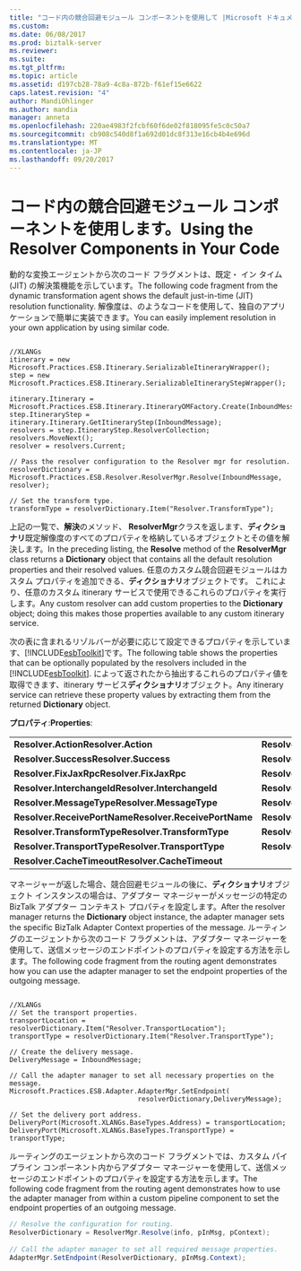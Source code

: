 ```yaml
---
title: "コード内の競合回避モジュール コンポーネントを使用して |Microsoft ドキュメント"
ms.custom: 
ms.date: 06/08/2017
ms.prod: biztalk-server
ms.reviewer: 
ms.suite: 
ms.tgt_pltfrm: 
ms.topic: article
ms.assetid: d197cb28-78a9-4c8a-872b-f61ef15e6622
caps.latest.revision: "4"
author: MandiOhlinger
ms.author: mandia
manager: anneta
ms.openlocfilehash: 220ae4983f2fcbf60f6de02f818095fe5c0c50a7
ms.sourcegitcommit: cb908c540d8f1a692d01dc8f313e16cb4b4e696d
ms.translationtype: MT
ms.contentlocale: ja-JP
ms.lasthandoff: 09/20/2017
---
```

# <a name="using-the-resolver-components-in-your-code"></a><span data-ttu-id="ffc16-102">コード内の競合回避モジュール コンポーネントを使用します。</span><span class="sxs-lookup"><span data-stu-id="ffc16-102">Using the Resolver Components in Your Code</span></span>
<span data-ttu-id="ffc16-103">動的な変換エージェントから次のコード フラグメントは、既定・ イン タイム (JIT) の解決策機能を示しています。</span><span class="sxs-lookup"><span data-stu-id="ffc16-103">The following code fragment from the dynamic transformation agent shows the default just-in-time (JIT) resolution functionality.</span></span> <span data-ttu-id="ffc16-104">解像度は、のようなコードを使用して、独自のアプリケーションで簡単に実装できます。</span><span class="sxs-lookup"><span data-stu-id="ffc16-104">You can easily implement resolution in your own application by using similar code.</span></span>  
  
```  
  
//XLANGs  
itinerary = new Microsoft.Practices.ESB.Itinerary.SerializableItineraryWrapper();  
step = new Microsoft.Practices.ESB.Itinerary.SerializableItineraryStepWrapper();  
  
itinerary.Itinerary = Microsoft.Practices.ESB.Itinerary.ItineraryOMFactory.Create(InboundMessage);  
step.ItineraryStep = itinerary.Itinerary.GetItineraryStep(InboundMessage);  
resolvers = step.ItineraryStep.ResolverCollection;  
resolvers.MoveNext();  
resolver = resolvers.Current;  
  
// Pass the resolver configuration to the Resolver mgr for resolution.  
resolverDictionary = Microsoft.Practices.ESB.Resolver.ResolverMgr.Resolve(InboundMessage, resolver);  
  
// Set the transform type.  
transformType = resolverDictionary.Item("Resolver.TransformType");  
```  
  
 <span data-ttu-id="ffc16-105">上記の一覧で、**解決**のメソッド、 **ResolverMgr**クラスを返します、**ディクショナリ**既定解像度のすべてのプロパティを格納しているオブジェクトとその値を解決します。</span><span class="sxs-lookup"><span data-stu-id="ffc16-105">In the preceding listing, the **Resolve** method of the **ResolverMgr** class returns a **Dictionary** object that contains all the default resolution properties and their resolved values.</span></span> <span data-ttu-id="ffc16-106">任意のカスタム競合回避モジュールはカスタム プロパティを追加できる、**ディクショナリ**オブジェクトです。 これにより、任意のカスタム itinerary サービスで使用できるこれらのプロパティを実行します。</span><span class="sxs-lookup"><span data-stu-id="ffc16-106">Any custom resolver can add custom properties to the **Dictionary** object; doing this makes those properties available to any custom itinerary service.</span></span>  
  
 <span data-ttu-id="ffc16-107">次の表に含まれるリゾルバーが必要に応じて設定できるプロパティを示しています、[!INCLUDE[esbToolkit](../includes/esbtoolkit-md.md)]です。</span><span class="sxs-lookup"><span data-stu-id="ffc16-107">The following table shows the properties that can be optionally populated by the resolvers included in the [!INCLUDE[esbToolkit](../includes/esbtoolkit-md.md)].</span></span> <span data-ttu-id="ffc16-108">によって返されたから抽出するこれらのプロパティ値を取得できます、itinerary サービス**ディクショナリ**オブジェクト。</span><span class="sxs-lookup"><span data-stu-id="ffc16-108">Any itinerary service can retrieve these property values by extracting them from the returned **Dictionary** object.</span></span>  
  
 <span data-ttu-id="ffc16-109">**プロパティ**:</span><span class="sxs-lookup"><span data-stu-id="ffc16-109">**Properties**:</span></span>  
  
||||  
|-|-|-|  
|<span data-ttu-id="ffc16-110">**Resolver.Action**</span><span class="sxs-lookup"><span data-stu-id="ffc16-110">**Resolver.Action**</span></span>|<span data-ttu-id="ffc16-111">**Resolver.ActionField**</span><span class="sxs-lookup"><span data-stu-id="ffc16-111">**Resolver.ActionField**</span></span>|<span data-ttu-id="ffc16-112">**Resolver.DocumentSpecName**</span><span class="sxs-lookup"><span data-stu-id="ffc16-112">**Resolver.DocumentSpecName**</span></span>|  
|<span data-ttu-id="ffc16-113">**Resolver.Success**</span><span class="sxs-lookup"><span data-stu-id="ffc16-113">**Resolver.Success**</span></span>|<span data-ttu-id="ffc16-114">**Resolver.EndpointConfig**</span><span class="sxs-lookup"><span data-stu-id="ffc16-114">**Resolver.EndpointConfig**</span></span>|<span data-ttu-id="ffc16-115">**Resolver.DocumentSpecStrongName**</span><span class="sxs-lookup"><span data-stu-id="ffc16-115">**Resolver.DocumentSpecStrongName**</span></span>|  
|<span data-ttu-id="ffc16-116">**Resolver.FixJaxRpc**</span><span class="sxs-lookup"><span data-stu-id="ffc16-116">**Resolver.FixJaxRpc**</span></span>|<span data-ttu-id="ffc16-117">**Resolver.InboundTransportType**</span><span class="sxs-lookup"><span data-stu-id="ffc16-117">**Resolver.InboundTransportType**</span></span>|<span data-ttu-id="ffc16-118">**Resolver.EpmRRCorrelationToken**</span><span class="sxs-lookup"><span data-stu-id="ffc16-118">**Resolver.EpmRRCorrelationToken**</span></span>|  
|<span data-ttu-id="ffc16-119">**Resolver.InterchangeId**</span><span class="sxs-lookup"><span data-stu-id="ffc16-119">**Resolver.InterchangeId**</span></span>|<span data-ttu-id="ffc16-120">**Resolver.IsRequestResponse**</span><span class="sxs-lookup"><span data-stu-id="ffc16-120">**Resolver.IsRequestResponse**</span></span>|<span data-ttu-id="ffc16-121">**Resolver.InboundTransportLocation**</span><span class="sxs-lookup"><span data-stu-id="ffc16-121">**Resolver.InboundTransportLocation**</span></span>|  
|<span data-ttu-id="ffc16-122">**Resolver.MessageType**</span><span class="sxs-lookup"><span data-stu-id="ffc16-122">**Resolver.MessageType**</span></span>|<span data-ttu-id="ffc16-123">**Resolver.MethodName**</span><span class="sxs-lookup"><span data-stu-id="ffc16-123">**Resolver.MethodName**</span></span>|<span data-ttu-id="ffc16-124">**Resolver.MessageExchangePattern**</span><span class="sxs-lookup"><span data-stu-id="ffc16-124">**Resolver.MessageExchangePattern**</span></span>|  
|<span data-ttu-id="ffc16-125">**Resolver.ReceivePortName**</span><span class="sxs-lookup"><span data-stu-id="ffc16-125">**Resolver.ReceivePortName**</span></span>|<span data-ttu-id="ffc16-126">**Resolver.TransportLocation**</span><span class="sxs-lookup"><span data-stu-id="ffc16-126">**Resolver.TransportLocation**</span></span>|<span data-ttu-id="ffc16-127">**Resolver.OutboundTransportCLSID**</span><span class="sxs-lookup"><span data-stu-id="ffc16-127">**Resolver.OutboundTransportCLSID**</span></span>|  
|<span data-ttu-id="ffc16-128">**Resolver.TransformType**</span><span class="sxs-lookup"><span data-stu-id="ffc16-128">**Resolver.TransformType**</span></span>|<span data-ttu-id="ffc16-129">**Resolver.TargetNamespace**</span><span class="sxs-lookup"><span data-stu-id="ffc16-129">**Resolver.TargetNamespace**</span></span>|<span data-ttu-id="ffc16-130">**Resolver.ReceiveLocationName**</span><span class="sxs-lookup"><span data-stu-id="ffc16-130">**Resolver.ReceiveLocationName**</span></span>|  
|<span data-ttu-id="ffc16-131">**Resolver.TransportType**</span><span class="sxs-lookup"><span data-stu-id="ffc16-131">**Resolver.TransportType**</span></span>|<span data-ttu-id="ffc16-132">**Resolver.TransportNamespace**</span><span class="sxs-lookup"><span data-stu-id="ffc16-132">**Resolver.TransportNamespace**</span></span>|<span data-ttu-id="ffc16-133">**Resolver.WindowUserField**</span><span class="sxs-lookup"><span data-stu-id="ffc16-133">**Resolver.WindowUserField**</span></span>|  
|<span data-ttu-id="ffc16-134">**Resolver.CacheTimeout**</span><span class="sxs-lookup"><span data-stu-id="ffc16-134">**Resolver.CacheTimeout**</span></span>|||  
  
 <span data-ttu-id="ffc16-135">マネージャーが返した場合、競合回避モジュールの後に、**ディクショナリ**オブジェクト インスタンスの場合は、アダプター マネージャーがメッセージの特定の BizTalk アダプター コンテキスト プロパティを設定します。</span><span class="sxs-lookup"><span data-stu-id="ffc16-135">After the resolver manager returns the **Dictionary** object instance, the adapter manager sets the specific BizTalk Adapter Context properties of the message.</span></span> <span data-ttu-id="ffc16-136">ルーティングのエージェントから次のコード フラグメントは、アダプター マネージャーを使用して、送信メッセージのエンドポイントのプロパティを設定する方法を示します。</span><span class="sxs-lookup"><span data-stu-id="ffc16-136">The following code fragment from the routing agent demonstrates how you can use the adapter manager to set the endpoint properties of the outgoing message.</span></span>  
  
```  
  
//XLANGs  
// Set the transport properties.  
transportLocation = resolverDictionary.Item("Resolver.TransportLocation");  
transportType = resolverDictionary.Item("Resolver.TransportType");  
  
// Create the delivery message.  
DeliveryMessage = InboundMessage;  
  
// Call the adapter manager to set all necessary properties on the message.  
Microsoft.Practices.ESB.Adapter.AdapterMgr.SetEndpoint(  
                                resolverDictionary,DeliveryMessage);  
  
// Set the delivery port address.  
DeliveryPort(Microsoft.XLANGs.BaseTypes.Address) = transportLocation;  
DeliveryPort(Microsoft.XLANGs.BaseTypes.TransportType) = transportType;  
```  
  
 <span data-ttu-id="ffc16-137">ルーティングのエージェントから次のコード フラグメントでは、カスタム パイプライン コンポーネント内からアダプター マネージャーを使用して、送信メッセージのエンドポイントのプロパティを設定する方法を示します。</span><span class="sxs-lookup"><span data-stu-id="ffc16-137">The following code fragment from the routing agent demonstrates how to use the adapter manager from within a custom pipeline component to set the endpoint properties of an outgoing message.</span></span>  
  
```csharp  
// Resolve the configuration for routing.  
ResolverDictionary = ResolverMgr.Resolve(info, pInMsg, pContext);  
  
// Call the adapter manager to set all required message properties.  
AdapterMgr.SetEndpoint(ResolverDictionary, pInMsg.Context);  
```
